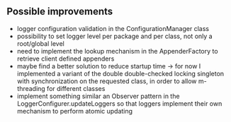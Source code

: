 ## Possible improvements

- logger configuration validation in the ConfigurationManager class
- possibility to set logger level per package and per class, not only a root/global level
- need to implement the lookup mechanism in the AppenderFactory to retrieve client defined appenders
- maybe find a better solution to reduce startup time -> for now I implemented a variant of the double double-checked locking singleton with synchronization on the requested class, in order to allow m-threading for different classes
- implement something similar an Observer pattern in the LoggerConfigurer.updateLoggers so that loggers implement their own mechanism to perform atomic updating   